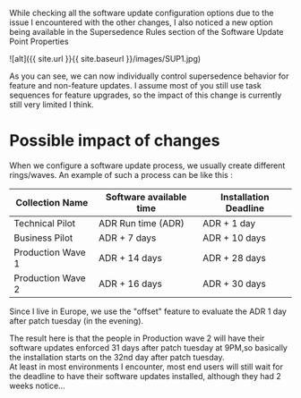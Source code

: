 While checking all the software update configuration options due to the issue I encountered with the other changes, I also noticed a new option being available in the Supersedence Rules section of the Software Update Point Properties

![alt]({{ site.url }}{{ site.baseurl }}/images/SUP1.jpg)

As you can see, we can now individually control supersedence behavior for feature and non-feature updates. I assume most of you still use task sequences for feature upgrades, so the impact of this change is currently still very limited I think.

# Possible impact of changes #

When we configure a software update process, we usually create different rings/waves. An example of such a process can be like this :

Collection Name | Software available time | Installation Deadline
---|---|---
Technical Pilot | ADR Run time (ADR) | ADR + 1 day
Business Pilot | ADR + 7 days | ADR + 10 days
Production Wave 1 | ADR + 14 days | ADR + 28 days
Production Wave 2 | ADR + 16 days | ADR + 30 days

Since I live in Europe, we use the "offset" feature to evaluate the ADR 1 day after patch tuesday (in the evening).  

The result here is that the people in Production wave 2 will have their software updates enforced 31 days after patch tuesday at 9PM,so basically the installation starts on the 32nd day after patch tuesday.  
At least in most environments I encounter, most end users will still wait for the deadline to have their software updates installed, although they had 2 weeks notice...

